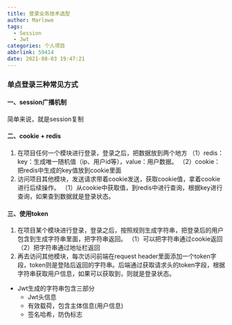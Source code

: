 ```yaml
---
title: 登录业务技术选型
author: Marlowe
tags:
  - Session
  - Jwt
categories: 个人项目
abbrlink: 59414
date: 2021-08-03 19:47:21
---
```


<!--more-->

### 单点登录三种常见方式

#### 一、session广播机制

简单来说，就是session复制

#### 二、cookie + redis

1. 在项目任何一个模块进行登录，登录之后，把数据放到两个地方
（1）redis：key：生成唯一随机值（ip、用户id等），value：用户数据。
（2）cookie：把redis中生成的key值放到cookie里面
2. 访问项目其他模块，发送请求带着cookie发送，获取cookie值，拿着cookie进行后续操作。
（1）从cookie中获取值，到redis中进行查询，根据key进行查询，如果查到数据就是登录状态。

#### 三、使用token

1. 在项目某个模块进行登录，登录之后，按照规则生成字符串，把登录后的用户包含到生成字符串里面，把字符串返回。
（1）可以把字符串通过cookie返回
（2）把字符串通过地址栏返回
2. 再去访问其他模块，每次访问前端在request header里面添加一个token字段，token则是登陆后返回的字符串。后端通过获取请求头的token字段，根据字符串获取用户信息，如果可以获取到，则就是登录状态。

* Jwt生成的字符串包含三部分
  * Jwt头信息
  * 有效载荷，包含主体信息(用户信息)
  * 签名哈希，防伪标志